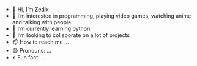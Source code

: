 - 👋 Hi, I’m Zedix
- 👀 I’m interested in programming, playing video games, watching anime and talking with people
- 🌱 I’m currently learning python
- 💞️ I’m looking to collaborate on a lot of projects
- 📫 How to reach me ...
- 😄 Pronouns: ...
- ⚡ Fun fact: ...

<!---
Zedix-x/Zedix-x is a ✨ special ✨ repository because its `README.md` (this file) appears on your GitHub profile.
You can click the Preview link to take a look at your changes.
--->

